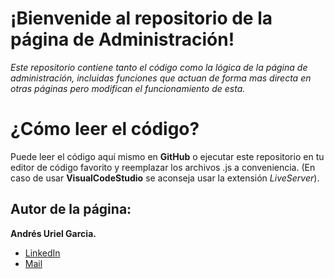 # ¡Bienvenide al repositorio de la página de Administración!

*Este repositorio contiene tanto el código como la lógica de la página de administración, incluidas funciones que actuan de forma mas directa en otras páginas pero modifican el funcionamiento de esta.*


# ¿Cómo leer el código?

Puede leer el código aquí mismo en **GitHub** o ejecutar este repositorio en  tu editor de código favorito y reemplazar los archivos .js a conveniencia.
(En caso de usar **VisualCodeStudio** se aconseja usar la extensión *LiveServer*).

## Autor de la página:
**Andrés Uriel Garcia.**

 - [LinkedIn](https://www.linkedin.com/in/andr%C3%A9s-uriel-garcia-911a9220b/)
 - [Mail](andysatie@gmail.com)
